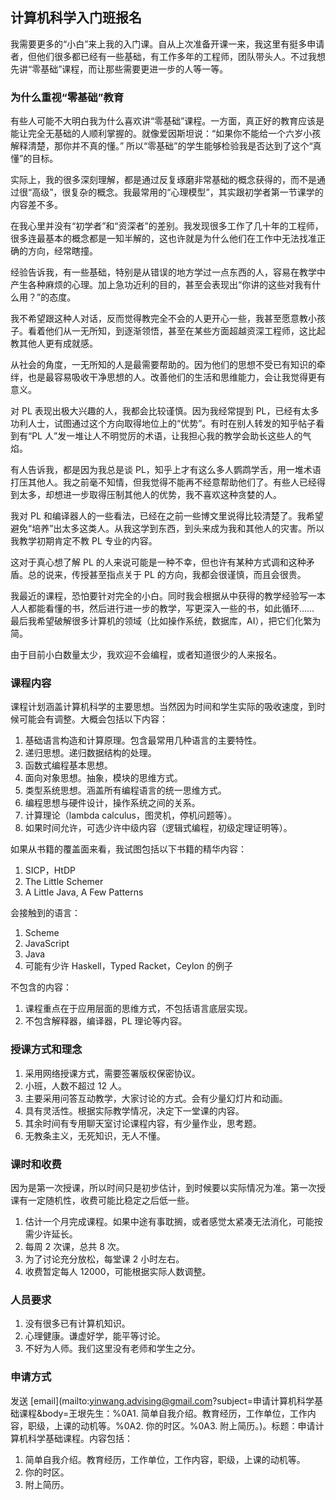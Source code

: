## 计算机科学入门班报名

我需要更多的“小白”来上我的入门课。自从上次准备开课一来，我这里有挺多申请者，但他们很多都已经有一些基础，有工作多年的工程师，团队带头人。不过我想先讲“零基础”课程，而让那些需要更进一步的人等一等。

### 为什么重视“零基础”教育

有些人可能不大明白我为什么喜欢讲“零基础”课程。一方面，真正好的教育应该是能让完全无基础的人顺利掌握的。就像爱因斯坦说：“如果你不能给一个六岁小孩解释清楚，那你并不真的懂。” 所以“零基础”的学生能够检验我是否达到了这个“真懂”的目标。

实际上，我的很多深刻理解，都是通过反复琢磨非常基础的概念获得的，而不是通过很“高级”，很复杂的概念。我最常用的“心理模型”，其实跟初学者第一节课学的内容差不多。

在我心里并没有“初学者”和“资深者”的差别。我发现很多工作了几十年的工程师，很多连最基本的概念都是一知半解的，这也许就是为什么他们在工作中无法找准正确的方向，经常瞎撞。

经验告诉我，有一些基础，特别是从错误的地方学过一点东西的人，容易在教学中产生各种麻烦的心理。加上急功近利的目的，甚至会表现出“你讲的这些对我有什么用？”的态度。

我不希望跟这种人对话，反而觉得教完全不会的人更开心一些，我甚至愿意教小孩子。看着他们从一无所知，到逐渐领悟，甚至在某些方面超越资深工程师，这比起教其他人更有成就感。

从社会的角度，一无所知的人是最需要帮助的。因为他们的思想不受已有知识的牵绊，也是最容易吸收干净思想的人。改善他们的生活和思维能力，会让我觉得更有意义。

对 PL 表现出极大兴趣的人，我都会比较谨慎。因为我经常提到 PL，已经有太多功利人士，试图通过这个方向取得地位上的“优势”。有时在别人转发的知乎帖子看到有“PL 人”发一堆让人不明觉厉的术语，让我担心我的教学会助长这些人的气焰。

有人告诉我，都是因为我总是谈 PL，知乎上才有这么多人鹦鹉学舌，用一堆术语打压其他人。我之前毫不知情，但我觉得不能再不经意帮助他们了。有些人已经得到太多，却想进一步取得压制其他人的优势，我不喜欢这种贪婪的人。

我对 PL 和编译器人的一些看法，已经在之前一些博文里说得比较清楚了。我希望避免“培养”出太多这类人。从我这学到东西，到头来成为我和其他人的灾害。所以我教学初期肯定不教 PL 专业的内容。

这对于真心想了解 PL 的人来说可能是一种不幸，但也许有某种方式调和这种矛盾。总的说来，传授甚至指点关于 PL 的方向，我都会很谨慎，而且会很贵。

我最近的课程，恐怕要针对完全的小白。同时我会根据从中获得的教学经验写一本人人都能看懂的书，然后进行进一步的教学，写更深入一些的书，如此循环…… 最后我希望破解很多计算机的领域（比如操作系统，数据库，AI），把它们化繁为简。

由于目前小白数量太少，我欢迎不会编程，或者知道很少的人来报名。

### 课程内容

课程计划涵盖计算机科学的主要思想。当然因为时间和学生实际的吸收速度，到时候可能会有调整。大概会包括以下内容：

1.  基础语言构造和计算原理。包含最常用几种语言的主要特性。
2.  递归思想。递归数据结构的处理。
3.  函数式编程基本思想。
4.  面向对象思想。抽象，模块的思维方式。
5.  类型系统思想。涵盖所有编程语言的统一思维方式。
6.  编程思想与硬件设计，操作系统之间的关系。
7.  计算理论（lambda calculus，图灵机，停机问题等）。
8.  如果时间允许，可选少许中级内容（逻辑式编程，初级定理证明等）。

如果从书籍的覆盖面来看，我试图包括以下书籍的精华内容：

1.  SICP，HtDP
2.  The Little Schemer
3.  A Little Java, A Few Patterns

会接触到的语言：

1.  Scheme
2.  JavaScript
3.  Java
4.  可能有少许 Haskell，Typed Racket，Ceylon 的例子

不包含的内容：

1.  课程重点在于应用层面的思维方式，不包括语言底层实现。
2.  不包含解释器，编译器，PL 理论等内容。

### 授课方式和理念

1.  采用网络授课方式，需要签署版权保密协议。
2.  小班，人数不超过 12 人。
3.  主要采用问答互动教学，大家讨论的方式。会有少量幻灯片和动画。
4.  具有灵活性。根据实际教学情况，决定下一堂课的内容。
5.  其余时间有专用聊天室讨论课程内容，有少量作业，思考题。
6.  无教条主义，无死知识，无人不懂。

### 课时和收费

因为是第一次授课，所以时间只是初步估计，到时候要以实际情况为准。第一次授课有一定随机性，收费可能比稳定之后低一些。

1.  估计一个月完成课程。如果中途有事耽搁，或者感觉太紧凑无法消化，可能按需少许延长。
2.  每周 2 次课，总共 8 次。
3.  为了讨论充分放松，每堂课 2 小时左右。
4.  收费暂定每人 12000，可能根据实际人数调整。

### 人员要求

1.  没有很多已有计算机知识。
2.  心理健康。谦虚好学，能平等讨论。
3.  不好为人师。我们这里没有老师和学生之分。

### 申请方式

发送 [email](mailto:yinwang.advising@gmail.com?subject=申请计算机科学基础课程&body=王垠先生：%0A1\. 简单自我介绍。教育经历，工作单位，工作内容，职级，上课的动机等。%0A2\. 你的时区。%0A3\. 附上简历。)。标题：申请计算机科学基础课程。内容包括：

1.  简单自我介绍。教育经历，工作单位，工作内容，职级，上课的动机等。
2.  你的时区。
3.  附上简历。
